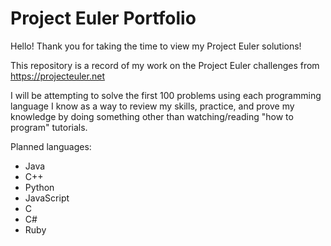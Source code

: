 # Project Euler Portfolio

Hello! Thank you for taking the time to view my Project Euler solutions!

This repository is a record of my work on the Project Euler challenges from https://projecteuler.net

I will be attempting to solve the first 100 problems using each programming language I know as a way to review my skills, practice, and prove my knowledge by doing something other than watching/reading "how to program" tutorials. 

Planned languages:
- Java
- C++
- Python
- JavaScript
- C
- C#
- Ruby
